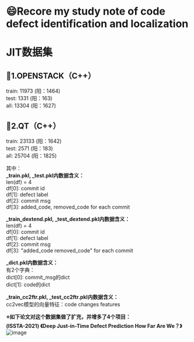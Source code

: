 # 😄Recore my study note of code defect identification and localization


# JIT数据集
## 🚀1.OPENSTACK（C++）  
train: 11973 (阳：1464)  
test: 1331 (阳：163)  
all: 13304 (阳：1627)  
## 🚀2.QT（C++）  
train: 23133 (阳：1642)  
test: 2571 (阳：183)    
all: 25704 (阳：1825)  

其中：    
**_train.pkl, _test.pkl内数据含义：**  
len(df) = 4   
df[0]: commit id  
df[1]: defect label  
df[2]: commit msg  
df[3]: added_code, removed_code for each commit  


**_train_dextend.pkl, _test_dextend.pkl内数据含义：**  
len(df) = 4  
df[0]: commit id  
df[1]: defect label  
df[2]: commit msg  
df[3]: "added_code removed_code" for each commit  

**_dict.pkl内数据含义：**   
有2个字典：  
dict[0]: commit_msg的dict  
dict[1]: code的dict  

**_train_cc2ftr.pkl, _test_cc2ftr.pkl内数据含义：**  
cc2vec模型的向量特征：code changes features

**⭐如下论文对这个数据集做了扩充，并增多了4个项目：**  
**(ISSTA-2021) 《Deep Just-in-Time Defect Prediction How Far Are We？》**
![image](https://user-images.githubusercontent.com/65661019/156569647-01fab139-cac2-4a1f-88e1-3c87451d92aa.png)




